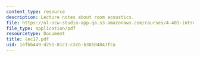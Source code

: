 ```yaml
---
content_type: resource
description: Lecture notes about room acoustics.
file: https://ol-ocw-studio-app-qa.s3.amazonaws.com/courses/4-401-introduction-to-building-technology-spring-2006/1efbb449d25181c1c2cbb38104847fca_lec17.pdf
file_type: application/pdf
resourcetype: Document
title: lec17.pdf
uid: 1efbb449-d251-81c1-c2cb-b38104847fca
---
```

